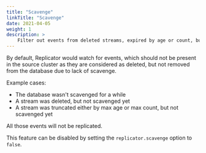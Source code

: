 ```yaml
---
title: "Scavenge"
linkTitle: "Scavenge"
date: 2021-04-05
weight: 1
description: >
    Filter out events from deleted streams, expired by age or count, but not yet scavenged.
---
```


By default, Replicator would watch for events, which should not be present in the source cluster as they are considered as deleted, but not removed from the database due to lack of scavenge.

Example cases:
- The database wasn't scavenged for a while
- A stream was deleted, but not scavenged yet
- A stream was truncated either by max age or max count, but not scavenged yet

All those events will not be replicated.

This feature can be disabled by setting the `replicator.scavenge` option to `false`.
